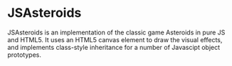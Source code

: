 # JSAsteroids

  JSAsteroids is an implementation of the classic game Asteroids in pure JS and HTML5. It uses an HTML5 canvas element to draw the visual effects, and implements class-style inheritance for a number of Javascipt object prototypes. 
